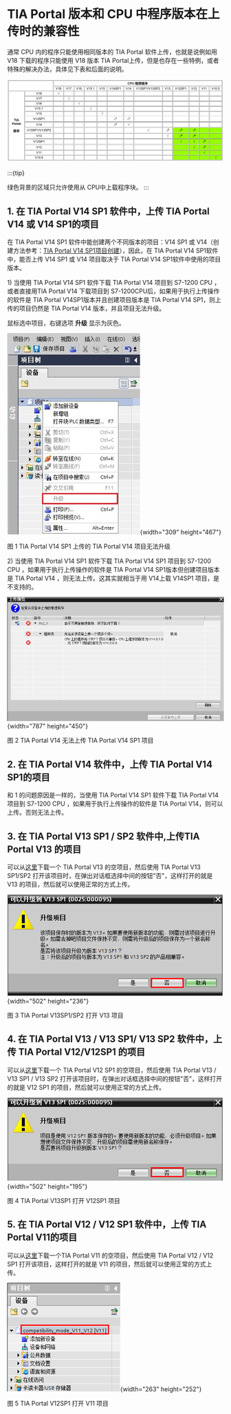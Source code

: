 # TIA Portal 版本和 CPU 中程序版本在上传时的兼容性

通常 CPU 内的程序只能使用相同版本的 TIA Portal 软件上传，也就是说例如用
V18 下载的程序只能使用 V18 版本 TIA Portal上传，但是也存在一些特例，或者特殊的解决办法，具体见下表和后面的说明。

![alt text](image.png)

:::{tip}

绿色背景的区域只允许使用从 CPU中上载程序块。
:::

## 1. 在 TIA Portal V14 SP1 软件中，上传 TIA Portal V14 或 V14 SP1的项目

在 TIA Portal V14 SP1 软件中能创建两个不同版本的项目：V14 SP1 或
V14（创建方法参考：[TIA Portal V14 SP1项目创建](./01-New_Project.md#快速创建新项目)），因此，在 TIA Portal V14 SP1软件中，能否上传 V14 SP1 或 V14 项目取决于 TIA Portal V14 SP1软件中使用的项目版本。

1\) 当使用 TIA Portal V14 SP1 软件下载 TIA Portal V14 项目到 S7-1200 CPU
，或者直接用TIA Portal V14 下载项目到 S7-1200CPU后，如果用于执行上传操作的软件是 TIA Portal V14SP1版本并且创建项目版本是 TIA Portal V14 SP1，则上传的项目仍然是 TIA Portal V14 版本，并且项目无法升级。

鼠标选中项目，右键选项 **升级** 显示为灰色。

![](images/9-1.jpg){width="309" height="467"}

图 1 TIA Portal V14 SP1 上传的 TIA Portal V14 项目无法升级

2\) 当使用 TIA Portal V14 SP1 软件下载 TIA Portal V14 SP1 项目到 S7-1200
CPU ，如果用于执行上传操作的软件是 TIA Portal V14 SP1版本但创建项目版本是 TIA Portal V14 ，则无法上传。这其实就相当于用 V14上载 V14SP1 项目，是不支持的。

![](images/9-2.jpg){width="787" height="450"}

图 2 TIA Portal V14 无法上传 TIA Portal V14 SP1 项目

## 2. 在 TIA Portal V14 软件中，上传 TIA Portal V14 SP1的项目

和 1 的问题原因是一样的，当使用 TIA Portal V14 SP1 软件下载 TIA Portal
V14 项目到 S7-1200 CPU ，如果用于执行上传操作的软件是 TIA Portal V14，则可以上传。否则无法上传。

## 3. 在 TIA Portal V13 SP1 / SP2 软件中,上传TIA Portal V13 的项目

可以从[这里](File/82169157_compatibility_mode_v13_v13sp1.zip)下载一个
TIA Portal V13 的空项目，然后使用 TIA Portal V13 SP1/SP2
打开该项目时，在弹出对话框选择中间的按钮"否"，这样打开的就是 V13
的项目，然后就可以使用正常的方式上传。

![](images/9-3.png){width="502" height="236"}

图 3 TIA Portal V13SP1/SP2 打开 V13 项目

## 4. 在 TIA Portal V13 / V13 SP1/ V13 SP2 软件中，上传 TIA Portal V12/V12SP1 的项目

可以从[这里](File/82169157_compatibility_mode_v12_v13.zip)下载一个 TIA
Portal V12 SP1 的空项目，然后使用 TIA Portal V13 / V13 SP1 / V13 SP2
打开该项目时，在弹出对话框选择中间的按钮"否"，这样打开的就是 V12 SP1
的项目，然后就可以使用正常的方式上传。

![](images/9-4.png){width="502" height="195"}

图 4 TIA Portal V13SP1 打开 V12SP1 项目

## 5. 在 TIA Portal V12 / V12 SP1 软件中，上传 TIA Portal V11的项目

可以从[这里](File/66027369_compatibility_mode_v11_v12.zip)下载一个TIA
Portal V11 的空项目，然后使用 TIA Portal V12 / V12 SP1
打开该项目，这样打开的就是 V11 的项目，然后就可以使用正常的方式上传。

![](images/9-5.png){width="263" height="252"}

图 5 TIA Portal V12SP1 打开 V11 项目

